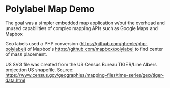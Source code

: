 # Polylabel Map Demo

The goal was a simpler embedded map application w/out the overhead and unused capabilities of complex mapping APIs such as Google Maps and Mapbox

Geo labels used a PHP conversion (https://github.com/ghenle/php-polylabel) of Mapbox's https://github.com/mapbox/polylabel to find center of mass placement.

US SVG file was created from the US Census Bureau TIGER/Line Albers projection US shapefile. Source: https://www.census.gov/geographies/mapping-files/time-series/geo/tiger-data.html
